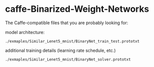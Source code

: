 # caffe-Binarized-Weight-Networks

The Caffe-compatible files that you are probably looking for:

 model architecture: 
 
    ./exmaples/Similar_Lenet5_mnist/BinaryNet_train_test.prototxt
    
 additional training details (learning rate schedule, etc.)
 
    ./exmaples/Similar_Lenet5_mnist/BinaryNet_solver.prototxt
